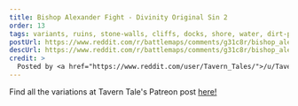 ```yaml
---
title: Bishop Alexander Fight - Divinity Original Sin 2
order: 13
tags: variants, ruins, stone-walls, cliffs, docks, shore, water, dirt-path, trees, day, variant:magic-circles, variant:sunset, variant:night, artist:taverntalesmaps
postUrl: https://www.reddit.com/r/battlemaps/comments/g31c8r/bishop_alexander_fight_divinity_original_sin_2/
descUrl: https://www.reddit.com/r/battlemaps/comments/g31c8r/bishop_alexander_fight_divinity_original_sin_2/fnoknjf/
credit: >
  Posted by <a href="https://www.reddit.com/user/Tavern_Tales/">/u/Tavern_Tales</a> to <a href="https://www.reddit.com/r/battlemaps/">/r/battlemaps</a> in Apr, 2020. <br/> Please support the artist on <a href="https://www.patreon.com/taverntalesmaps">Patreon</a>, as well as follow them on <a href="https://twitter.com/TavernTales_">Twitter</a>, <a href="https://www.instagram.com/taverntalesmaps/">Instagram</a>, and <a href="https://www.youtube.com/channel/UCNzc7nXSN6uhFzKEVzVCg3w">YouTube</a>
---
```

Find all the variations at Tavern Tale's Patreon post <a href="https://www.patreon.com/posts/divinity-sin-2-36084352" title="Divinity Original Sin 2 - Alexander Fight (free + patron preview) by Tavern Tales on Patreon">here!</a>
